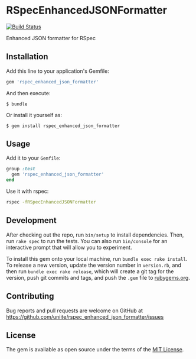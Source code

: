 # RSpecEnhancedJSONFormatter

[![Build Status](https://travis-ci.com/uniite/rspec_enhanced_json_formatter.svg?branch=master)](https://travis-ci.com/uniite/rspec_enhanced_json_formatter)

Enhanced JSON formatter for RSpec

## Installation

Add this line to your application's Gemfile:

```ruby
gem 'rspec_enhanced_json_formatter'
```

And then execute:

    $ bundle

Or install it yourself as:

    $ gem install rspec_enhanced_json_formatter

## Usage

Add it to your `Gemfile`:

```ruby
group :test
  gem 'rspec_enhanced_json_formatter'
end
```

Use it with rspec:
```sh
rspec -fRSpecEnhancedJSONFormatter
```

## Development

After checking out the repo, run `bin/setup` to install dependencies. Then, run `rake spec` to run the tests. You can also run `bin/console` for an interactive prompt that will allow you to experiment.

To install this gem onto your local machine, run `bundle exec rake install`. To release a new version, update the version number in `version.rb`, and then run `bundle exec rake release`, which will create a git tag for the version, push git commits and tags, and push the `.gem` file to [rubygems.org](https://rubygems.org).

## Contributing

Bug reports and pull requests are welcome on GitHub at https://github.com/uniite/rspec_enhanced_json_formatter/issues

## License

The gem is available as open source under the terms of the [MIT License](https://opensource.org/licenses/MIT).
